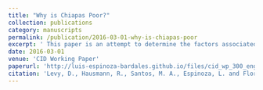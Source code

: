 ```yaml
---
title: "Why is Chiapas Poor?"
collection: publications
category: manuscripts
permalink: /publication/2016-03-01-why-is-chiapas-poor
excerpt: ' This paper is an attempt to determine the factors associated with the wage gap between Chiapas and the rest of Mexico. We find that Chiapas is not poor solely because it has a low endowment of factors compared to the rest of Mexico, but because the diversity of its factors of production does not allow it to produce many, more complex, goods that they could sell outside the state.'
date: 2016-03-01
venue: 'CID Working Paper'
paperurl: 'http://luis-espinoza-bardales.github.io/files/cid_wp_300_english.pdf'
citation: 'Levy, D., Hausmann, R., Santos, M. A., Espinoza, L. and Flores, M. (2016). &quot;Why is Chiapas Poor?&quot; <i>CID Working Paper</i>. No. 300.'
---
```


